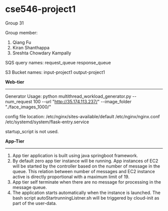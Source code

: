 # cse546-project1

Group 31

Group member:
1. Qiang Fu
2. Kiran Shanthappa
3. Sreshta Chowdary Kampally


SQS query names:
  request_queue
  response_queue

S3 Bucket names:
  input-project1
  output-project1



**Web-tier**
********
Generator Usage:
python multithread_workload_generator.py --num_request 100 --url "http://35.174.113.237/" --image_folder "./face_images_1000/"

config file location:
/etc/nginx/sites-available/default
/etc/nginx/nginx.conf
/etc/systemd/system/flask-entry.service

startup_script is not used.

**App-Tier**
********
1. App tier application is built using java springboot framework.
2. By default zero app tier instance will be running. App instances of EC2 will be started by the controller based on the number of message in the queue. This relation between number of messages and EC2 instance active is directly proportional with a maximum limit of 19.
3. App tier self terminate when there are no message for processing in the message queue.
4. The application starts automatically when the instance is launched. The bash script autoStartrunningListner.sh will be triggered by cloud-init as part of the user-data.
